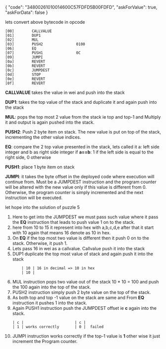 {
  "code": "34800261010014600C57FDFD5B00FDFD",
  "askForValue": true,
  "askForData": false
}

lets convert above bytecode in opcode 

```
[00]        CALLVALUE
[01]        DUP1
[02]        MUL
[03]        PUSH2               0100
[06]        EQ
[07]        PUSH1               0C
[09]        JUMPI
[0a]        REVERT
[0b]        REVERT
[0c]        JUMPDEST
[0d]        STOP
[0e]        REVERT
[0f]        REVERT

```
**CALLVALUE** takes the value in wei and push into the stack

**DUP1**: takes the top value of the stack and duplicate it and again push into the stack

**MUL**: pops the top most 2 value from the stack ie top and top-1 and Multiply it and output is again pushed into the stack.

**PUSH2**: Push 2 byte item on stack. The new value is put on top of the stack, incrementing the other value indices.

**EQ**: compare the 2 top value presented in the stack, lets called it a: left side integer and b as right side integer 
if **a==b**: 1 if the left side is equal to the right side, 0 otherwise

**PUSH1**: place 1 byte item on stack

**JUMPI**: it takes the byte offset in the deployed code where execution will continue from. Must be a JUMPDEST instruction and the program counter will be altered with the new value only if this value is different from 0. Otherwise, the program counter is simply incremented and the next instruction will be executed.

let hope into the solution of puzzle 5 

1. Here to get into the JUMPDEST we must pass such value where it pass the **EQ** instruction that leads to push value 1 on to the stack.
2. here from 10 to 15 it represent into hex with a,b,c,d,e after that it start with 10 again that means 16 denote as 10 in hex.
3. On **EQ** if the top most two value is different then it push 0 on to the stack. Otherwise, it push 1.
4. Lets pass 16 in wei as a callvalue. Callvalue push it into the stack
5. DUP1 duplicate the top most value of stack and again push it into the stack
    ``` 
        | 10 | 16 in decimal => 10 in hex
        | 10 |
    ```
7. MUL instruction pops two value out of the stack 10 * 10 = 100 and push the 100 again into the top of the stack.
8. PUSH2 instruction simply push 2 byte value on the top of the stack.
9. As both top and top -1 value on the stack are same and From **EQ** instruction it pushes 1 into the stack.
10. Again PUSH1 instruction push the JUMPDEST offset ie **c** again into the stack.
    ```
    | c |                       | c |
    | 1 | works correctly       | 0 |  failed
    ```
11. JUMPI instruction works correctly if the top-1 value is **1** other wise it just increment the Program counter.